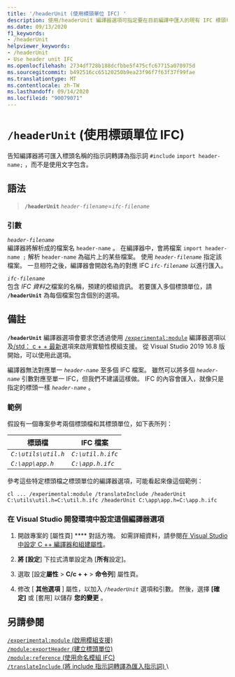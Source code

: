 ```yaml
---
title: '/headerUnit (使用標頭單位 IFC) '
description: 使用/headerUnit 編譯器選項可指定要在目前編譯中匯入的現有 IFC 標頭單位。
ms.date: 09/13/2020
f1_keywords:
- /headerUnit
helpviewer_keywords:
- /headerUnit
- Use header unit IFC
ms.openlocfilehash: 2734df728b188dcfbbe5f475cfc67715a070975d
ms.sourcegitcommit: b492516cc65120250b9ea23f96f7f63f37f99fae
ms.translationtype: MT
ms.contentlocale: zh-TW
ms.lasthandoff: 09/14/2020
ms.locfileid: "90079071"
---
```

# <a name="headerunit-use-header-unit-ifc"></a>`/headerUnit` (使用標頭單位 IFC) 

告知編譯器將可匯入標頭名稱的指示詞轉譯為指示詞 `#include` `import header-name;` ，而不是使用文字包含。

## <a name="syntax"></a>語法

> **`/headerUnit`** *`header-filename`*=*`ifc-filename`*

### <a name="arguments"></a>引數

*`header-filename`*\
編譯器將解析成的檔案名 `header-name` 。 在編譯器中，會將檔案 `import header-name ;` 解析 `header-name` 為磁片上的某些檔案。 使用 *`header-filename`* 指定該檔案。 一旦相符之後，編譯器會開啟名為的對應 IFC *`ifc-filename`* 以進行匯入。

*`ifc-filename`*\
包含 *IFC 資料*之檔案的名稱，預建的模組資訊。 若要匯入多個標頭單位，請 **`/headerUnit`** 為每個檔案包含個別的選項。

## <a name="remarks"></a>備註

**`/headerUnit`** 編譯器選項會要求您透過使用 [`/experimental:module`](experimental-module.md) 編譯器選項以及[/std： c + + 最新](std-specify-language-standard-version.md)選項來啟用實驗性模組支援。 從 Visual Studio 2019 16.8 版開始，可以使用此選項。

編譯器無法對應單一 *`header-name`* 至多個 IFC 檔案。 雖然可以將多個 *`header-name`* 引數對應至單一 IFC，但我們不建議這樣做。 IFC 的內容會匯入，就像只是指定的標頭一樣 *`header-name`* 。

### <a name="examples"></a>範例

假設有一個專案參考兩個標頭檔和其標頭單位，如下表所列：

| 標頭檔 | IFC 檔案 |
|--|--|
| *`C:\utils\util.h`* | *`C:\util.h.ifc`* |
| *`C:\app\app.h`* | *`C:\app.h.ifc`* |

參考這些特定標頭檔之標頭單位的編譯器選項，可能看起來像這個範例：

```CMD
cl ... /experimental:module /translateInclude /headerUnit C:\utils\util.h=C:\util.h.ifc /headerUnit C:\app\app.h=C:\app.h.ifc
```

### <a name="to-set-this-compiler-option-in-the-visual-studio-development-environment"></a>在 Visual Studio 開發環境中設定這個編譯器選項

1. 開啟專案的 [屬性頁] **** 對話方塊。 如需詳細資料，請參閱[在 Visual Studio 中設定 C ++ 編譯器和組建屬性](../working-with-project-properties.md)。

1. **將 [設定**] 下拉式清單設定為 [**所有**設定]。

1. 選取 [設定**屬性**  >  **C/c + +**  >  **命令列**] 屬性頁。

1. 修改 [ **其他選項** ] 屬性，以加入 *`/headerUnit`* 選項和引數。 然後，選擇 **[確定]** 或 [套用] 以儲存 **您的變更** 。

## <a name="see-also"></a>另請參閱

[`/experimental:module` (啟用模組支援) ](experimental-module.md)\
[`/module:exportHeader` (建立標頭單位) ](module-exportheader.md)\
[`/module:reference` (使用命名模組 IFC) ](module-reference.md)\
[`/translateInclude` (將 include 指示詞轉譯為匯入指示詞) ](translateinclude.md)\
